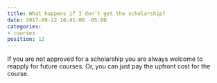 ```yaml
---
title: What happens if I don't get the scholarship?
date: 2017-09-22 16:41:00 -05:00
categories:
- courses
position: 12
---
```


If you are not approved for a scholarship you are always welcome to reapply for future courses. Or, you can just pay the upfront cost for the course.